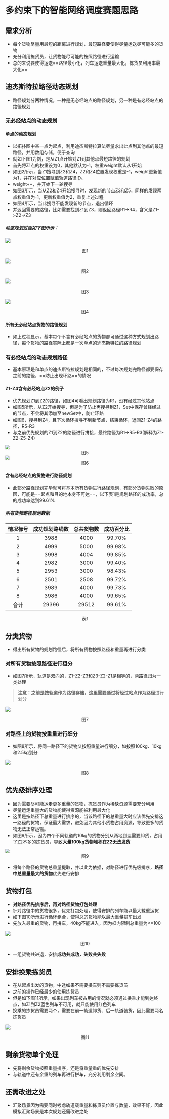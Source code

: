 # 多约束下的智能网络调度赛题思路
## 需求分析

- 每个货物尽量用最短的距离进行规划，最短路径要使得尽量运送尽可能多的货物
- 充分利用拣货员，让货物能尽可能的按照路径进行运输
- 总的来说要使得运送==路径最小化，列车运送重量最大化，拣货员利用率最大化==

## 迪杰斯特拉路径动态规划

- 路径规划分两种情况，一种是无必经站点的路径规划，另一种是有必经站点的路径规划

### 无必经站点的动态规划

#### 单点的动态规划

- 以拓扑图中某一点为起点，利用迪杰斯特拉算法尽量求出此点到其他点的最短路径，并用数组存储，便于查询
- 就如下图1为例，是从Z1点开始对Z1到其他点最短路径的规划
- 首先将Z1点的权重设为0，其他默认为-1，权重weight默认从1开始
- 如图2所示，当Z1搜寻到Z2和Z4，Z2和Z4位置发现权重是-1，weight更新值为1，并在对应位置赋值轨道路径ID。
- weight++，并开始下一轮搜寻
- 如图3所示，当从Z2和Z4开始搜寻时，发现新的节点Z3和Z5，同样的发现两点权重值为-1，更新权重值为2，重复上述过程
- 如图4所示，当此搜寻不能发现新的节点，退出循环
- 并返回需要的路径，比如需要找到Z1到Z3，则返回路径R1->R4，含义是Z1->Z2->Z3

##### 动态规划过程如下图所示：

![](https://note.youdao.com/yws/public/resource/adf77aec0ae71ba353e3748e80655629/xmlnote/654567F712B44602BD7B4474F317B1EE/8287)

<center>图1</center>

![](https://note.youdao.com/yws/public/resource/adf77aec0ae71ba353e3748e80655629/xmlnote/542329C7104746DE9CA66024621B8FD7/8289)

<center>图2</center>

![](https://note.youdao.com/yws/public/resource/adf77aec0ae71ba353e3748e80655629/xmlnote/EDF9B9941B044BEFAA12D6F7DDD8E9F6/8291)

<center>图3</center>

![](https://note.youdao.com/yws/public/resource/adf77aec0ae71ba353e3748e80655629/xmlnote/BA37D8B1806A4E27A83AFCD3DDFB9630/8293)

<center>图4</center>

#### 所有无必经站点货物的路径规划

- 如上过程显示，基本每个不含有必经站点的货物都可通过这种方式规划出路径，每个货物的路径实际上都是一次单点的迪杰斯特拉的路径规划

### 有必经站点的动态规划路径

- 基本原理是和单点的迪杰斯特拉规划是相同的，不过每次规划完路径都要保存之前的路径，==防止出现环路==的情况

#### Z1-Z4含有必经站点Z2的例子

- 优先规划Z1到Z2的路径，如图4可看出规划路径为R1，没有经过其他站点
- 如图5所示，从Z2开始搜寻，但是为了防止再搜寻到Z1，Set中保存曾经经过的节点，不会将其添加至newSet中，防止环路
- 如图6，搜寻到Z4，且下次循环搜寻不到新节点，结束循环，返回Z1-Z4的路径，R5-R3
- 与之前优先规划的Z1到Z2的路径进行拼接，最终路径为R1->R5-R3(解释为Z1-Z2-Z5-Z4)

<img src="https://note.youdao.com/yws/public/resource/adf77aec0ae71ba353e3748e80655629/xmlnote/828D79A844274BC38B4B217848B458E5/8297" style="zoom:80%;" />

<center>图5</center>

<img src="https://note.youdao.com/yws/public/resource/adf77aec0ae71ba353e3748e80655629/xmlnote/363145F9602341AC9759FA98ADBC8AC4/8300" style="zoom:80%;" />

<center>图6</center>

#### 含有必经站点的货物进行路径规划

- 此部分路径规划完毕就可将基本所有货物进行路径规划，有部分货物失败的原因，可能是==起点和目的地本身不可达==，以下表1是规划路径的成功率，总的成功率达到99.61%

##### 所有货物路径规划数据

| 情况标号 | 成功规划路线数 | 总共货物数 | 成功百分比 |
| :------: | :------------: | :--------: | :--------: |
|    1     |      3988      |    4000    |   99.70%   |
|    2     |      4999      |    5000    |   99.98%   |
|    3     |      3998      |    4004    |   99.85%   |
|    4     |      2982      |    3000    |   99.40%   |
|    5     |      2953      |    3000    |   98.43%   |
|    6     |      2501      |    2508    |   99.72%   |
|    7     |      3989      |    4000    |   99.73%   |
|    8     |      3986      |    4000    |   99.65%   |
|   合计   |     29396      |   29512    |   99.61%   |

<center>表1</center>

## 分类货物

- 得出所有货物的规划路径后，将所有货物按照路径和重量再进行分类

### 对所有货物按照路径进行粗分

- 如图7所示，轨道是双向的，Z1-Z2-Z3和Z3-Z2-Z1是相等的，两路径归为一类处理

> **注意：**之前是按轨道作为路径存储，这里需要通过将**经过站点作为路径**进行划分

![](https://note.youdao.com/yws/public/resource/adf77aec0ae71ba353e3748e80655629/xmlnote/0ECFCE09976F4FA7BEDF19D454999208/8303)

<center>图7</center>

### 对路径上的货物按重量进行细分

- 如图8所示，将同一路径下的货物又按照重量进行细分，如按照100kg、10kg和2.5kg划分

![](https://note.youdao.com/yws/public/resource/adf77aec0ae71ba353e3748e80655629/xmlnote/B124B8C2632141E68CFD5F4E21DBFE21/8305)

<center>图8</center>

## 优先级排序处理

- 因为需要尽可能运走更多重量的货物，拣货员作为稀缺资源需要充分利用
- 尽量运走重量大的货物能使得资源能被利用最大化
- 这里是按路径下总重量进行排序的，当该路径下的总重量大时应该优先安排这一路径的货物，保证最大需求，避免因为其他小货物占用资源，导致更多的货物无法正常运输。
- 如图9所示，因为四个不同轨道的10kg的货物分别从两地到达需要卸货，占用了Z2不多的拣货员，导致**大量100kg货物堆积在Z2无法发货**

<img src="https://note.youdao.com/yws/public/resource/adf77aec0ae71ba353e3748e80655629/xmlnote/5A8D7E0DBA8843008FB853B717D5C487/8307" style="zoom:80%;" />

<center>图9</center>

- 将每个路径的货物总重量提取，并以此为依据，对路径进行优先级排序，**路径中总重量最大的货物**优先进行安排

## 货物打包

- **对路径优先排序后，再对路径货物打包处理**
- 针对路径中的货物很多，优先打包处理，使得安排的列车能以最大载重运货
- 如下图10所示进行循环组合，使得总的货物能以最大重量拼车出发
- 先放入最重的货物，再拼车，40kg不能进入，因为框内限制总重量为<=100

![](https://note.youdao.com/yws/public/resource/adf77aec0ae71ba353e3748e80655629/xmlnote/8F688DF7D9FA4FF9A8D8985C29AF6868/8311)

<center>图10</center>

- 一组货物共进退，安排**成功共成功，失败共失败**

## 安排换乘拣货员

- 在从起点出发的货物，中途如果不需要换车则不需要拣货员
- 之前的操作已经最少的使用拣货员
- 但是如下图11所示，如果出现列车被占用的情况就必须通过换乘才能到达终点，如Z1到Z2蓝色列车不可用，就只能使用红色列车
- 换乘的拣货员需要两个，需要在前一轨道卸货、后一轨道装货，因此需要两名拣货员

![](https://note.youdao.com/yws/public/resource/adf77aec0ae71ba353e3748e80655629/xmlnote/91BA7217CC6E4EF1841E7171BD1C400A/8313)

<center>图11</center>

## 剩余货物单个处理

- 先将剩余货物按照重量排序，还是将重量重的优先安排
- 与轨道中还有余重的列车再进行拼车，充分利用剩余空间。

## 还需改进之处

- 汇聚场景因为需要同时考虑轨道载重量和拣货员位置与数量，效果不好，因此模拟汇聚场景是本次规划还需改进之处
